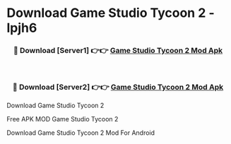 # Download Game Studio Tycoon 2 - lpjh6



<div align="center">
<h3>🔴 Download [Server1] 👉👉 <a href="https://momento.my/?title=Game_Studio_Tycoon_2">Game Studio Tycoon 2 Mod Apk</a></h3><br>

<h3>🔴 Download [Server2] 👉👉 <a href="https://momento.my/?title=Game_Studio_Tycoon_2">Game Studio Tycoon 2 Mod Apk</a></h3>
</div>



Download Game Studio Tycoon 2 

Free APK MOD Game Studio Tycoon 2 

Download Game Studio Tycoon 2 Mod For Android
